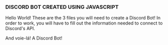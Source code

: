 ### DISCORD BOT CREATED USING JAVASCRIPT

Hello World! These are the 3 files you will need to create a Discord Bot! In order to work, you will have to fill out the information needed to connect to Discord's API.


And voie-lá! A Discord Bot!
